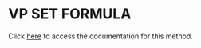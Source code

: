 <!---->
# VP SET FORMULA

Click [here](https://developer.4d.com/docs/ViewPro/commands/vp-set-formula) to access the documentation for this method.

